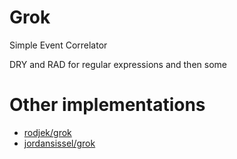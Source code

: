 Grok
====

Simple Event Correlator

DRY and RAD for regular expressions and then some

# Other implementations

- [rodjek/grok](https://github.com/rodjek/grok)
- [jordansissel/grok](https://github.com/jordansissel/grok)
